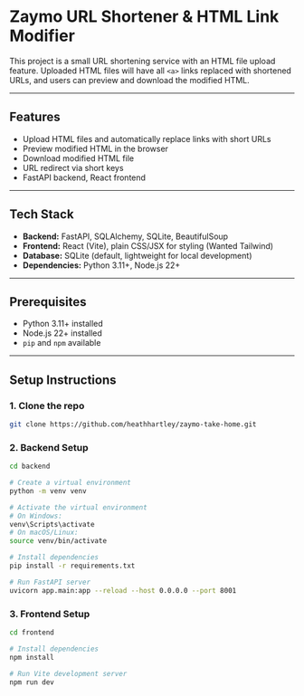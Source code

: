 # Zaymo URL Shortener & HTML Link Modifier

This project is a small URL shortening service with an HTML file upload feature. Uploaded HTML files will have all `<a>` links replaced with shortened URLs, and users can preview and download the modified HTML.

---

## Features

- Upload HTML files and automatically replace links with short URLs  
- Preview modified HTML in the browser  
- Download modified HTML file  
- URL redirect via short keys   
- FastAPI backend, React frontend  

---

## Tech Stack

- **Backend:** FastAPI, SQLAlchemy, SQLite, BeautifulSoup  
- **Frontend:** React (Vite), plain CSS/JSX for styling  (Wanted Tailwind)
- **Database:** SQLite (default, lightweight for local development)  
- **Dependencies:** Python 3.11+, Node.js 22+  

---

## Prerequisites

- Python 3.11+ installed  
- Node.js 22+ installed  
- `pip` and `npm` available  

---

## Setup Instructions

### 1. Clone the repo

```bash
git clone https://github.com/heathhartley/zaymo-take-home.git
```
### 2. Backend Setup

```bash
cd backend

# Create a virtual environment
python -m venv venv

# Activate the virtual environment
# On Windows:
venv\Scripts\activate
# On macOS/Linux:
source venv/bin/activate

# Install dependencies
pip install -r requirements.txt

# Run FastAPI server
uvicorn app.main:app --reload --host 0.0.0.0 --port 8001
```

### 3. Frontend Setup

```bash
cd frontend

# Install dependencies
npm install

# Run Vite development server
npm run dev
```